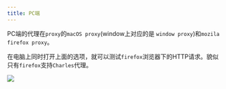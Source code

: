 ```yaml
---
title: PC端
---
```


PC端的代理在`proxy`的`macOS proxy`(window上对应的是 `window proxy`)和`mozila firefox proxy`。

在电脑上同时打开上面的选项，就可以测试`firefox`浏览器下的HTTP请求。貌似只有`firefox`支持`Charles`代理。

![](https://raw.githubusercontent.com/oneyoung19/vuepress-blog-img/main/img/007S8ZIlly1ghzeje3lsbj31ka0nmk9e.jpg)

